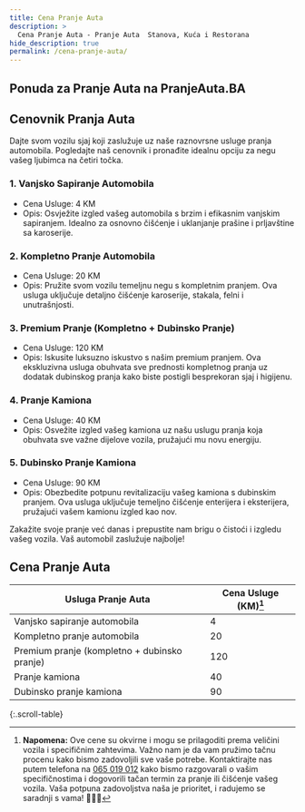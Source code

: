```yaml
---
title: Cena Pranje Auta
description: >
  Cena Pranje Auta - Pranje Auta  Stanova, Kuća i Restorana
hide_description: true
permalink: /cena-pranje-auta/
---
```


## Ponuda za Pranje Auta  na PranjeAuta.BA

<script src="https://cdn.lordicon.com/lordicon.js"></script>
<div class="centered">
<lord-icon
    src="https://cdn.lordicon.com/mzsrkkep.json"
    trigger="loop"
    colors="primary:#25A55F,secondary:#CCCCCC"
    style="width:250px;height:250px">
</lord-icon>
</div>


## Cenovnik Pranja Auta

Dajte svom vozilu sjaj koji zaslužuje uz naše raznovrsne usluge pranja automobila. Pogledajte naš cenovnik i pronađite idealnu opciju za negu vašeg ljubimca na četiri točka.

### 1. **Vanjsko Sapiranje Automobila**
   - Cena Usluge: 4 KM
   - Opis: Osvježite izgled vašeg automobila s brzim i efikasnim vanjskim sapiranjem. Idealno za osnovno čišćenje i uklanjanje prašine i prljavštine sa karoserije.

### 2. **Kompletno Pranje Automobila**
   - Cena Usluge: 20 KM
   - Opis: Pružite svom vozilu temeljnu negu s kompletnim pranjem. Ova usluga uključuje detaljno čišćenje karoserije, stakala, felni i unutrašnjosti.

### 3. **Premium Pranje (Kompletno + Dubinsko Pranje)**
   - Cena Usluge: 120 KM
   - Opis: Iskusite luksuzno iskustvo s našim premium pranjem. Ova ekskluzivna usluga obuhvata sve prednosti kompletnog pranja uz dodatak dubinskog pranja kako biste postigli besprekoran sjaj i higijenu.

### 4. **Pranje Kamiona**
   - Cena Usluge: 40 KM
   - Opis: Osvežite izgled vašeg kamiona uz našu uslugu pranja koja obuhvata sve važne dijelove vozila, pružajući mu novu energiju.

### 5. **Dubinsko Pranje Kamiona**
   - Cena Usluge: 90 KM
   - Opis: Obezbedite potpunu revitalizaciju vašeg kamiona s dubinskim pranjem. Ova usluga uključuje temeljno čišćenje enterijera i eksterijera, pružajući vašem kamionu izgled kao nov.

Zakažite svoje pranje već danas i prepustite nam brigu o čistoći i izgledu vašeg vozila. Vaš automobil zaslužuje najbolje!


<script src="https://cdn.lordicon.com/lordicon.js"></script>
<div class="centered">
<lord-icon
    src="https://cdn.lordicon.com/lqadwfir.json"
    trigger="loop"
    colors="primary:#25A55F,secondary:#CCCCCC"
    style="width:250px;height:250px">
</lord-icon>
</div>

## Cena Pranje Auta


| Usluga Pranje Auta                          | Cena Usluge (KM)[^1] |
|---------------------------------------------|---------------|
| Vanjsko sapiranje automobila                | 4             |
| Kompletno pranje automobila                 | 20            |
| Premium pranje (kompletno + dubinsko pranje)| 120           |
| Pranje kamiona                              | 40            |
| Dubinsko pranje kamiona                     | 90            |
{:.scroll-table}

<div class="centered">
<lord-icon
    src="https://cdn.lordicon.com/amuerqoc.json"
    trigger="loop"
    colors="primary:#25A55F,secondary:#CCCCCC"
    style="width:250px;height:250px">
</lord-icon>
</div>

[^1]: **Napomena:** Ove cene su okvirne i mogu se prilagoditi prema veličini vozila i specifičnim zahtevima. Važno nam je da vam pružimo tačnu procenu kako bismo zadovoljili sve vaše potrebe. Kontaktirajte nas putem telefona na [065 019 012](tel:+38765019012) kako bismo razgovarali o vašim specifičnostima i dogovorili tačan termin za pranje ili čišćenje vašeg vozila. Vaša potpuna zadovoljstva naša je prioritet, i radujemo se saradnji s vama! 🚗💦✨